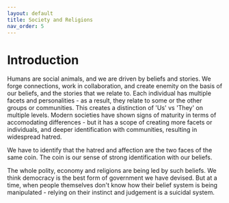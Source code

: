 ```yaml
---
layout: default
title: Society and Religions
nav_order: 5
---
```


# Introduction

Humans are social animals, and we are driven by beliefs and stories. We forge connections, work in collaboration, and create enemity on the basis of our beliefs, and the stories that we relate to. Each individual has multiple facets and personalities - as a result, they relate to some or the other groups or communities. This creates a distinction of 'Us' vs 'They' on multiple levels. Modern societies have shown signs of maturity in terms of accomodating differences - but it has a scope of creating more facets or individuals, and deeper identification with communities, resulting in widespread hatred.

We have to identify that the hatred and affection are the two faces of the same coin. The coin is our sense of strong identification with our beliefs.

The whole polity, economy and religions are being led by such beliefs. We think democracy is the best form of government we have devised. But at a time, when people themselves don't know how their belief system is being manipulated - relying on their instinct and judgement is a suicidal system.